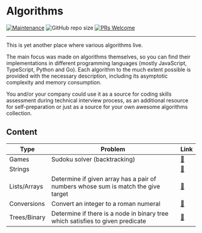 # Algorithms

[![Maintenance](https://img.shields.io/maintenance/yes/2023.svg?style=flat)]()
![GitHub repo size](https://img.shields.io/github/repo-size/zhibirc/algorithms)
[![PRs Welcome](https://img.shields.io/badge/PRs-welcome-blue.svg?style=flat)]()

---

This is yet another place where various algorithms live.

The main focus was made on algorithms themselves, so you can find their implementations in different programming languages (mostly JavaScript, TypeScript, Python and Go). Each algorithm to the much extent possible is provided with the necessary description, including its asymptotic complexity and memory consumption.

You and/or your company could use it as a source for coding skills assessment during technical interview process, as an additional resource for self-preparation or just as a source for your own awesome algorithms collection.

## Content

| Type         | Problem                                                                           | Link                                        |
|--------------|-----------------------------------------------------------------------------------|---------------------------------------------|
| Games        | Sudoku solver (backtracking)                                                      | [🔗](./games/sudoku-solver.py)              |
| Strings      |                                                                                   | [🔗]()                                      |
| Lists/Arrays | Determine if given array has a pair of numbers whose sum is match the give target | [🔗](./lists/arrays/has-pair-sum-equal-n.js)|
| Conversions  | Convert an integer to a roman numeral                                             | [🔗](./conversions/integer-to-roman.ts)     |
| Trees/Binary | Determine if there is a node in binary tree which satisfies to given predicate    | [🔗](./trees/binary/search.py)              |